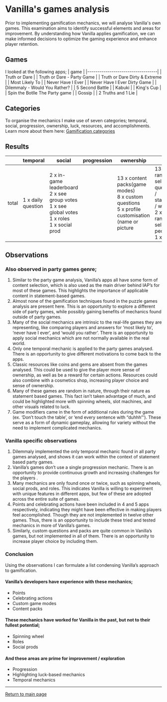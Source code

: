 # Vanilla's games analysis
Prior to implementing gamification mechanics, we will analyse Vanilla's own games. This examination aims to identify successful elements and areas for improvement. By understanding how Vanilla applies gamification, we can make informed decisions to optimize the gaming experience and enhance player retention.

## Games
I looked at the following apps;
| game                              |
|-----------------------------------|
| Truth or Dare                     |
| Truth or Dare - Party Game        |
| Truth or Dare Dirty &amp; Extreme |
| Most Likely To                    |
| Never Have I Ever                 |
| Never Have I Ever Dirty Game      |
| Dilemmaly - Would You Rather?     |
| 5 Second Battle                   |
| Kabuki                            |
| King's Cup                        |
| Spin the Botlle The Party game    |
| Gossip                            |
| 2 Truths and 1 Lie                |

## Categories
To organise the mechanics I make use of seven categories; temporal, social, progression, ownership, luck, resources, and accomplishments. Learn more about them here: [Gamification categories](https://github.com/NickVanGerwen/GamificationForPlayerRetention/blob/Readme/GamificationCategories.md)

## Results
|       | temporal           | social                                                                                     | progression | ownership                                                                                      | luck                                                                                         | resources          | accomplishments                          |
|-------|--------------------|--------------------------------------------------------------------------------------------|-------------|------------------------------------------------------------------------------------------------|----------------------------------------------------------------------------------------------|--------------------|------------------------------------------|
| total | 1 x daily question | 2 x in-game leaderboard<br /> 2 x see group votes<br /> 1 x see global votes<br /> 1 x roles<br /> 1 x social prod |             | 13 x content packs(game modes)<br /> 8 x custom questions<br /> 5 x profile customisation (name or picture | 13 x randomly selected questions / statements / words<br /> 2 x randomly selected people<br /> 1 x wheel | 4 x game modifiers | 5 x points<br /> 4 x celebrate correct answers |


## Observations
### Also observed in party games genre;
1. Similar to the party game analysis, Vanilla’s apps all have some form of content selection, which is also used as the main driver behind IAP’s for most of these games. This highlights the importance of applicable content in statement-based games.
2. Almost none of the gamification techniques found in the puzzle games analysis are present here. This is an opportunity to explore a different side of party games, while possibly gaining benefits of mechanics found outside of party games. 
3. Many of the social mechanics are intrinsic to the real-life games they are representing, like comparing players and answers for ‘most likely to’, ‘never have I ever’, and ‘would you rather’. There is an opportunity to apply social mechanics which are not normally available in the real world.
4. Only one temporal mechanic is applied to the party games analysed. There is an opportunity to give different motivations to come back to the apps. 
5. Classic resources like coins and gems are absent from the games analysed. This could be used to give the player more sense of ownership, as well as be a reward for certain actions. Resources could also combine with a cosmetics shop, increasing player choice and sense of ownership.
6. Many of these games are random in nature, through their nature as statement based games. This fact isn’t taken advantage of much, and could be highlighted more with spinning wheels, slot machines, and other visuals related to luck.
7. Game modifiers came in the form of additional rules during the game (ex. ‘Don’t touch the table’, or ‘end every sentence with “duhhh”’). These serve as a form of dynamic gameplay, allowing for variety without the need to implement complicated mechanics.

### Vanilla specific observations
1. Dilemmaly implemented the only temporal mechanic found in all party games analysed, and shows it can work within the context of statement based party games. 
2. Vanilla’s games don’t use a single progression mechanic. There is an opportunity to provide continuous growth and increasing challenges for the players .
3. Many mechanics  are only found once or twice, such as spinning wheels, social prods, and roles. This indicates Vanilla is willing to experiment with unique features in different apps, but few of these are adopted across the entire suite of games.
4. Points and celebrating actions have been included in 4 and 5 apps respectively, indicating they might have been effective in making players feel accomplished. Though they are not implemented in twelve other games. Thus, there is an opportunity to include these tried and tested mechanics in more of Vanilla’s games.
5. Similarly, custom questions and packs are quite common in Vanilla’s games, but not implemented in all of them. There is an opportunity to increase player choice by including them.

### Conclusion
Using the observations I can formulate a list condensing Vanilla’s approach to gamification.
#### Vanilla’s developers have experience with these mechanics;
- Points
- Celebrating actions
- Custom game modes
- Content packs
#### These mechanics have worked for Vanilla in the past, but not to their fullest potential;
- Spinning wheel
- Roles
- Social prods
#### And these areas are prime for improvement / exploration
- Progression
- Highlighting luck-based mechanics
- Temporal mechanics


---
[Return to main page](https://github.com/NickVanGerwen/GamificationForPlayerRetention/blob/Readme/README.md)
